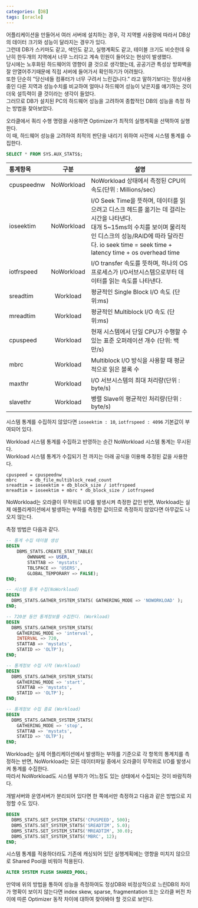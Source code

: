 ```yaml
---
categories: [DB]
tags: [oracle]
---
```


어플리케이션을 만들어서 여러 서버에 설치하는 경우, 각 지역별 사용량에 따라서 DB상의 데이터 크기와 성능이 달라지는 경우가 있다.   
그런데 DB가 스키마도 같고, 색인도 같고, 실행계획도 같고, 테이블 크기도 비슷한데 유난히 한두개의 지역에서 너무 느리다고 계속 민원이 들어오는 현상이 발생했다.  
당시에는 노후화된 하드웨어의 영향이 클 것으로 생각했는데, 공공기관 특성상 방화벽을 잘 안열어주기때문에 직접 서버에 들어가서 확인하기가 어려웠다.  
또한 단순히 "당신네들 컴퓨터가 너무 구려서 느린겁니다." 라고 말하기보다는 정상사용중인 다른 지역과 성능수치를 비교하여 얼마나 하드웨어 성능이 낮은지를 얘기하는 것이 더욱 설득력이 클 것이라는 생각이 들었다.   
그러므로 DB가 설치된 PC의 하드웨어 성능을 고려하여 종합적인 DB의 성능을 측정 하는 방법을 찾아보았다.

오라클에서 쿼리 수행 명령을 사용하면 Optimizer가 최적의 실행계획을 선택하여 실행한다.  
이 때, 하드웨어 성능을 고려하여 최적의 판단을 내리기 위하여 사전에 시스템 통계를 수집한다.

```sql
SELECT * FROM SYS.AUX_STATS$;
```

| 통계항목       |     구분     | 설명                                                                                           |
| :--------------------------- |:----------:|----------------------------------------------------------------------------------------------|
| cpuspeednw | NoWorkload | NoWorkload 상태에서 측정된 CPU의 속도(단위 : Millions/sec)                                               |
| ioseektim  | NoWorkload | I/O Seek Time을 뜻하며, 데이터를 읽으려고 디스크 헤드를 옮기는 데 걸리는 시간을 나타낸다. <br>대개 5~15ms의 수치를 보이며 물리적인 디스크의 성능/RAID에 따라 달라진다. io seek time = seek time + latency time + os overhead time |
| iotfrspeed | NoWorkload | I/O transfer 속도를 뜻하며, 하나의 OS프로세스가 I/O서브시스템으로부터 데이터를 읽는 속도를 나타낸다.                             |
| sreadtim   |  Workload  | 평균적인 Single Block I/O 속도 (단위:ms)                                                             |
| mreadtim   |  Workload  | 평균적인 Multiblock I/O 속도 (단위:ms)                                                               |
| cpuspeed   |  Workload  | 현재 시스템에서 단일 CPU가 수행할 수 있는 표준 오퍼레이션 개수 (단위: 백만/s)                                             |
| mbrc       |  Workload  | Multiblock I/O 방식을 사용할 때 평균적으로 읽은 블록 수                                                       |
| maxthr     |  Workload  | I/O 서브시스템의 최대 처리량(단위 : byte/s)                                                               |
| slavethr   |  Workload  | 병렬 Slave의 평균적인 처리량(단위 : byte/s)                                                              |

시스템 통계를 수집하지 않았다면 `ioseektim : 10`, `iotfrspeed : 4096` 기본값이 부여되어 있다.

Workload 시스템 통계를 수집하고 반영하는 순간 NoWorkload 시스템 통계는 무시된다.  
Workload 시스템 통계가 수집되기 전 까지는 아래 공식을 이용해 추정된 값을 사용한다.

```
cpuspeed = cpuspeednw                                    
mbrc     = db_file_multiblock_read_count                   
sreadtim = ioseektim + db_block_size / iotfrspeed          
mreadtim = ioseektim + mbrc * db_block_size / iotfrspeed
``` 

NoWorkload는 오라클이 무작위로 I/O를 발생시켜 측정한 값인 반면, Workload는 실제 애플리케이션에서 발생하는 부하를 측정한 값이므로 측정하지 않았다면 아무값도 나오지 않는다.

측정 방법은 다음과 같다.

```sql
-- 통계 수집 테이블 생성
BEGIN
    DBMS_STATS.CREATE_STAT_TABLE(
        OWNNAME => USER,
        STATTAB => 'mystats',
        TBLSPACE => 'USERS',
        GLOBAL_TEMPORARY => FALSE);
END;

-- 시스템 통계 수집(NoWorkload)
BEGIN
  DBMS_STATS.GATHER_SYSTEM_STATS( GATHERING_MODE => 'NOWORKLOAD' );
END;

-- 720분 동안 통계정보를 수집한다. (Workload)
BEGIN
  DBMS_STATS.GATHER_SYSTEM_STATS(
    GATHERING_MODE => 'interval',
    INTERVAL => 720,
    STATTAB => 'mystats',
    STATID => 'OLTP');
END;

-- 통계정보 수집 시작 (Workload)
BEGIN
  DBMS_STATS.GATHER_SYSTEM_STATS(
    GATHERING_MODE => 'start',
    STATTAB => 'mystats',
    STATID => 'OLTP');
END;

-- 통계정보 수집 종료 (Workload)
BEGIN
  DBMS_STATS.GATHER_SYSTEM_STATS(
    GATHERING_MODE => 'stop',
    STATTAB => 'mystats',
    STATID => 'OLTP');
END;
```
Workload는 실제 어플리케이션에서 발생하는 부하를 기준으로 각 항목의 통계치를 측정하는 반면, NoWorkload는 모든 데이터파일 중에서 오라클이 무작위로 I/O를 발생시켜 통계를 수집한다.  
따라서 NoWorkload도 시스템 부하가 어느정도 있는 상태에서 수집되는 것이 바람직하다.

개발서버와 운영서버가 분리되어 있다면 한 쪽에서만 측정하고 다음과 같은 방법으로 지정할 수도 있다.

```sql
BEGIN
  DBMS_STATS.SET_SYSTEM_STATS('CPUSPEED', 500);
  DBMS_STATS.SET_SYSTEM_STATS('SREADTIM', 5.0);
  DBMS_STATS.SET_SYSTEM_STATS('MREADTIM', 30.0);
  DBMS_STATS.SET_SYSTEM_STATS('MBRC', 12);
END;
```

시스템 통계를 적용하더라도 기존에 캐싱되어 있던 실행계획에는 영향을 미치지 않으므로 Shared Pool을 비워야 적용된다.

```sql
ALTER SYSTEM FLUSH SHARED_POOL;
```

만약에 위의 방법을 통하여 성능을 측정하여도 정상DB와 비정상적으로 느린DB의 차이가 명확이 보이지 않는다면 index skew, sparse, fragmentation 또는 오라클 버전 차이에 따른 Optimizer 동작 차이에 대하여 찾아봐야 할 것으로 보인다.
